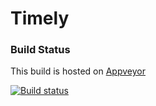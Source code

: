 Timely
======

### Build Status
This build is hosted on [Appveyor](http://www.appveyor.com/)

[![Build status](https://ci.appveyor.com/api/projects/status/9chlj8s5ejmh8n96/branch/master?svg=true)](https://ci.appveyor.com/project/tommarien/timely/branch/master)
